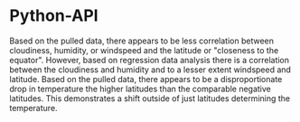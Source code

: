# Python-API
Based on the pulled data, there appears to be less correlation between cloudiness, humidity, or windspeed and the latitude or "closeness to the equator". 
However, based on regression data analysis there is a correlation between the cloudiness and humidity and to a lesser extent windspeed and latitude.
Based on the pulled data, there appears to be a disproportionate drop in temperature the higher latitudes than the comparable negative latitudes. This demonstrates a shift outside of just latitudes determining the temperature. 

